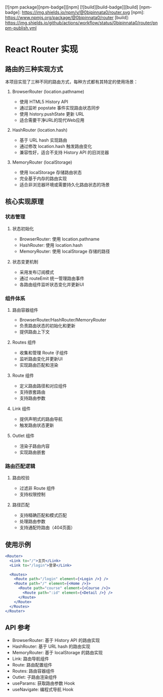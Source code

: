 [![npm package][npm-badge]][npm] [![build][build-badge]][build]
[npm-badge]: https://img.shields.io/npm/v/@0bipinnata0/router.svg
[npm]: https://www.npmjs.org/package/@0bipinnata0/router
[build]: https://img.shields.io/github/actions/workflow/status/0bipinnata0/router/pnpm-publish.yml

# React Router 实现

## 路由的三种实现方式

本项目实现了三种不同的路由方式，每种方式都有其特定的使用场景：

1. BrowserRouter (location.pathname)
   - 使用 HTML5 History API
   - 通过监听 popstate 事件实现路由状态同步
   - 使用 history.pushState 更新 URL
   - 适合需要干净URL的现代Web应用

2. HashRouter (location.hash)
   - 基于 URL hash 实现路由
   - 通过修改 location.hash 触发路由变化
   - 兼容性好，适合不支持 History API 的旧浏览器

3. MemoryRouter (localStorage)
   - 使用 localStorage 存储路由状态
   - 完全基于内存的路由实现
   - 适合非浏览器环境或需要持久化路由状态的场景

## 核心实现原理

### 状态管理

1. 状态初始化
   - BrowserRouter: 使用 location.pathname
   - HashRouter: 使用 location.hash
   - MemoryRouter: 使用 localStorage 存储的路径

2. 状态变更机制
   - 采用发布订阅模式
   - 通过 routeEmit 统一管理路由事件
   - 各路由组件监听状态变化并更新UI

### 组件体系

1. 路由容器组件
   - BrowserRouter/HashRouter/MemoryRouter
   - 负责路由状态的初始化和更新
   - 提供路由上下文

2. Routes 组件
   - 收集和管理 Route 子组件
   - 监听路由变化并更新UI
   - 实现路由匹配和渲染

3. Route 组件
   - 定义路由路径和对应组件
   - 支持嵌套路由
   - 支持路由参数

4. Link 组件
   - 提供声明式的路由导航
   - 触发路由状态更新

5. Outlet 组件
   - 渲染子路由内容
   - 实现路由嵌套

### 路由匹配逻辑

1. 路由校验
   - 过滤非 Route 组件
   - 支持权限控制

2. 路径匹配
   - 支持精确匹配和模式匹配
   - 处理路由参数
   - 支持通配符路由（404页面）

## 使用示例

```jsx
<Router>
  <Link to="/">主页</Link>
  <Link to="/login">登录</Link>
  
  <Routes>
    <Route path="/login" element={<Login />} />
    <Route path="/" element={<Home />}>
      <Route path="course" element={<Course />}>
        <Route path=":id" element={<Detail />} />
      </Route>
    </Route>
  </Routes>
</Router>
```

## API 参考

- BrowserRouter: 基于 History API 的路由实现
- HashRouter: 基于 URL hash 的路由实现
- MemoryRouter: 基于 localStorage 的路由实现
- Link: 路由导航组件
- Route: 路由配置组件
- Routes: 路由容器组件
- Outlet: 子路由渲染组件
- useParams: 获取路由参数 Hook
- useNavigate: 编程式导航 Hook